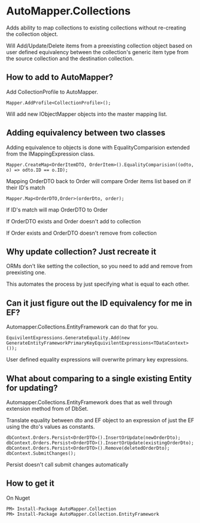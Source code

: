
AutoMapper.Collections
================================
Adds ability to map collections to existing collections without re-creating the collection object.

Will Add/Update/Delete items from a preexisting collection object based on user defined equivalency between the collection's generic item type from the source collection and the destination collection.

How to add to AutoMapper?
--------------------------------
Add CollectionProfile to AutoMapper.

	Mapper.AddProfile<CollectionProfile>();
Will add new IObjectMapper objects into the master mapping list.

Adding equivalency between two classes
--------------------------------
Adding equivalence to objects is done with EqualityComparision extended from the IMappingExpression class.

	Mapper.CreateMap<OrderItemDTO, OrderItem>().EqualityComparision((odto, o) => odto.ID == o.ID);
Mapping OrderDTO back to Order will compare Order items list based on if their ID's match

	Mapper.Map<OrderDTO,Order>(orderDto, order);
If ID's match will map OrderDTO to Order

If OrderDTO exists and Order doesn't add to collection

If Order exists and OrderDTO doesn't remove from collection

Why update collection?  Just recreate it 
-------------------------------
ORMs don't like setting the collection, so you need to add and remove from preexisting one.

This automates the process by just specifying what is equal to each other.

Can it just figure out the ID equivalency for me in EF?
-------------------------------
Automapper.Collections.EntityFramework can do that for you.
	
	EquivilentExpressions.GenerateEquality.Add(new GenerateEntityFrameworkPrimaryKeyEquivilentExpressions<TDataContext>());
User defined equality expressions will overwrite primary key expressions.

What about comparing to a single existing Entity for updating?
--------------------------------
Automapper.Collections.EntityFramework does that as well through extension method from of DbSet<TEntity>.

Translate equality between dto and EF object to an expression of just the EF using the dto's values as constants.

	dbContext.Orders.Persist<OrderDTO>().InsertOrUpdate(newOrderDto);
	dbContext.Orders.Persist<OrderDTO>().InsertOrUpdate(existingOrderDto);
	dbContext.Orders.Persist<OrderDTO>().Remove(deletedOrderDto);
	dbContext.SubmitChanges();
Persist doesn't call submit changes automatically

How to get it
--------------------------------
On Nuget

	PM> Install-Package AutoMapper.Collection
	PM> Install-Package AutoMapper.Collection.EntityFramework
